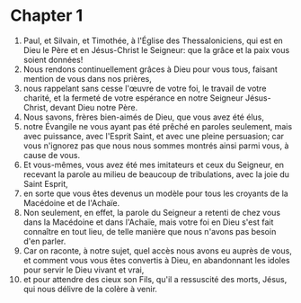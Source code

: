 # Chapter 1

1. Paul, et Silvain, et Timothée, à l'Église des Thessaloniciens, qui est en Dieu le Père et en Jésus-Christ le Seigneur: que la grâce et la paix vous soient données!
2. Nous rendons continuellement grâces à Dieu pour vous tous, faisant mention de vous dans nos prières,
3. nous rappelant sans cesse l'œuvre de votre foi, le travail de votre charité, et la fermeté de votre espérance en notre Seigneur Jésus-Christ, devant Dieu notre Père.
4. Nous savons, frères bien-aimés de Dieu, que vous avez été élus,
5. notre Évangile ne vous ayant pas été prêché en paroles seulement, mais avec puissance, avec l'Esprit Saint, et avec une pleine persuasion; car vous n'ignorez pas que nous nous sommes montrés ainsi parmi vous, à cause de vous.
6. Et vous-mêmes, vous avez été mes imitateurs et ceux du Seigneur, en recevant la parole au milieu de beaucoup de tribulations, avec la joie du Saint Esprit,
7. en sorte que vous êtes devenus un modèle pour tous les croyants de la Macédoine et de l'Achaïe.
8. Non seulement, en effet, la parole du Seigneur a retenti de chez vous dans la Macédoine et dans l'Achaïe, mais votre foi en Dieu s'est fait connaître en tout lieu, de telle manière que nous n'avons pas besoin d'en parler.
9. Car on raconte, à notre sujet, quel accès nous avons eu auprès de vous, et comment vous vous êtes convertis à Dieu, en abandonnant les idoles pour servir le Dieu vivant et vrai,
10. et pour attendre des cieux son Fils, qu'il a ressuscité des morts, Jésus, qui nous délivre de la colère à venir.

